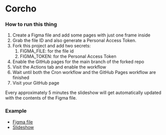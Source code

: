 # Corcho

### How to run this thing

1. Create a Figma file and add some pages with just one frame inside
2. Grab the file ID and also generate a Personal Access Token.
3. Fork this project and add two secrets:
	1. FIGMA_FILE: for the file id
	2. FIGMA_TOKEN: for the Personal Access Token
4. Enable the GitHub pages for the main branch of the forked repo
5. Visit the Actions tab and enable the workflow
6. Wait until both the Cron workflow and the GitHub Pages workflow are finished 
7. Visit your GitHub page

Every approximately 5 minutes the slideshow will get automatically updated with the contents of the Figma file.


### Example

- [Figma file](https://www.figma.com/file/pCi2wnm9y4HsYNANvXRiGc/Corcho)
- [Slideshow](https://javierarce.github.io/corcho)
